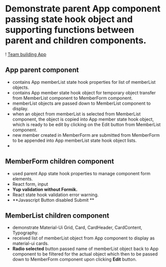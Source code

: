 
# Demonstrate parent App component passing state hook object and supporting functions between parent and children components.
! [Team building App]('./parent-child-state.png')

## App parent component
* contains App memberList state hook properties for list of memberList objects.
* contains App member state hook object for temporary object transfer from MemberList component to MemberForm component. 
* memberList objects are passed down to MemberList component to display.
* when an object from memberList is selected from MemberList component, the object is copied into App member state hook object, which is ready to be edit by clicking on the Edit button from MemberList component.
* new member created in MemberForm are submitted from MemberForm to be appended into App memberList state hook object lists.
* 

## MemberForm children component
* used parent App state hook properties to manage component form elements.
* React form, input
* __Yup validation without Formik.__
* React state hook validation error warning.
* **Javascript Button disabled Submit **

## MemberList children component
* demonstrate Material-Ui Grid, Card, CardHeader, CardContent, Typography.
* received list of memberList object from App component to display as material-ui cards.
* **Radio selected** button passed name of memberList object back to App component to be filtered for the actual object which then to be passed down to MemberForm component upon clicking **Edit** button.
